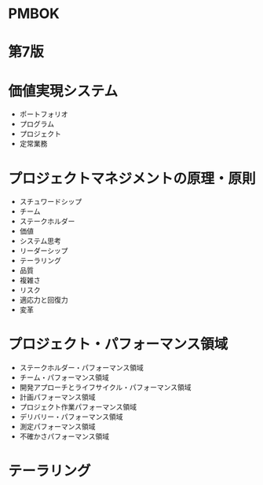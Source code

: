 # PMBOK
# 第7版
# 価値実現システム
- ポートフォリオ
- プログラム
- プロジェクト
- 定常業務
# プロジェクトマネジメントの原理・原則
- スチュワードシップ
- チーム
- ステークホルダー
- 価値
- システム思考
- リーダーシップ
- テーラリング
- 品質
- 複雑さ
- リスク
- 適応力と回復力
- 変革
# プロジェクト・パフォーマンス領域
- ステークホルダー・パフォーマンス領域
- チーム・パフォーマンス領域
- 開発アプローチとライフサイクル・パフォーマンス領域
- 計画パフォーマンス領域
- プロジェクト作業パフォーマンス領域
- デリバリー・パフォーマンス領域
- 測定パフォーマンス領域
- 不確かさパフォーマンス領域
# テーラリング
